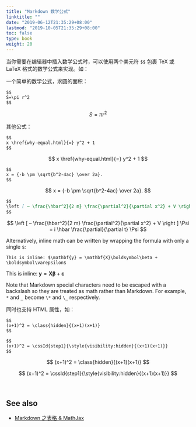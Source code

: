 ```yaml
---
title: "Markdown 数学公式"
linktitle: ""
date: "2019-06-12T21:35:29+08:00"
lastmod: "2019-10-05T21:35:29+08:00"
toc: false
type: book
weight: 20
---
```


当你需要在编辑器中插入数学公式时，可以使用两个美元符 `$$` 包裹 TeX 或 LaTeX 格式的数学公式来实现。如：

一个简单的数学公式，求圆的面积：

```
$$
S=\pi r^2
$$
```

$$
S=\pi r^2
$$

其他公式：

```
$$
x \href{why-equal.html}{=} y^2 + 1
$$
```

$$
x \href{why-equal.html}{=} y^2 + 1
$$


```
$$ 
x = {-b \pm \sqrt{b^2-4ac} \over 2a}. 
$$
```

$$
x = {-b \pm \sqrt{b^2-4ac} \over 2a}.
$$


```markdown
$$
\left [ – \frac{\hbar^2}{2 m} \frac{\partial^2}{\partial x^2} + V \right ] \Psi = i \hbar \frac{\partial}{\partial t} \Psi
$$
```

$$
\left [ – \frac{\hbar^2}{2 m} \frac{\partial^2}{\partial x^2} + V \right ] \Psi = i \hbar \frac{\partial}{\partial t} \Psi
$$



Alternatively, inline math can be written by wrapping the formula with only a single `$`:

```
This is inline: $\mathbf{y} = \mathbf{X}\boldsymbol\beta + \boldsymbol\varepsilon$
```

This is inline: $\mathbf{y} = \mathbf{X}\boldsymbol\beta + \boldsymbol\varepsilon$



Note that Markdown special characters need to be escaped with a backslash so they are treated as math rather than Markdown. For example, `*` and `_` become `\*` and `\_` respectively.


同时也支持 HTML 属性，如：

```
$$ 
(x+1)^2 = \class{hidden}{(x+1)(x+1)} 
$$

$$
(x+1)^2 = \cssId{step1}{\style{visibility:hidden}{(x+1)(x+1)}}
$$
```

$$
(x+1)^2 = \class{hidden}{(x+1)(x+1)}
$$

$$
(x+1)^2 = \cssId{step1}{\style{visibility:hidden}{(x+1)(x+1)}}
$$



​      

## See also

* [Markdown 之表格 & MathJax](https://zsweety.blog.csdn.net/article/details/78341085)